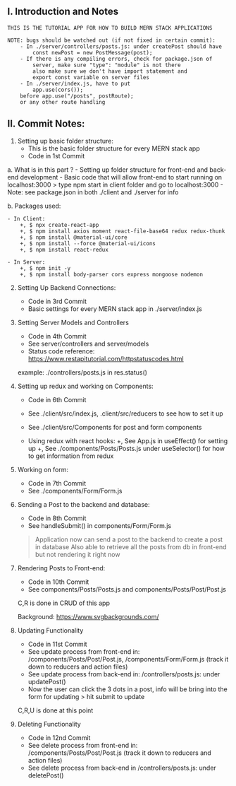 ## I. Introduction and Notes

    THIS IS THE TUTORIAL APP FOR HOW TO BUILD MERN STACK APPLICATIONS

    NOTE: bugs should be watched out (if not fixed in certain commit):
        - In ./server/controllers/posts.js: under createPost should have
            const newPost = new PostMessage(post);
        - If there is any compiling errors, check for package.json of
            server, make sure "type": "module" is not there
            also make sure we don't have import statement and
            export const variable on server files
        - In ./server/index.js, have to put
            app.use(cors());
        before app.use("/posts", postRoute);
        or any other route handling

## II. Commit Notes:

1. Setting up basic folder structure:
   - This is the basic folder structure for every MERN stack app
   - Code in 1st Commit

a. What is in this part ? - Setting up folder structure for front-end and back-end
development - Basic code that will allow front-end to start running
on localhost:3000 > type npm start in client folder
and go to localhost:3000 - Note: see package.json in both ./client and ./server for info

b. Packages used:

    - In Client:
        +, $ npx create-react-app
        +, $ npm install axios moment react-file-base64 redux redux-thunk
        +, $ npm install @material-ui/core
        +, $ npm install --force @material-ui/icons
        +, $ npm install react-redux

    - In Server:
        +, $ npm init -y
        +, $ npm install body-parser cors express mongoose nodemon

2. Setting Up Backend Connections:

   - Code in 3rd Commit
   - Basic settings for every MERN stack app in ./server/index.js

3. Setting Server Models and Controllers

   - Code in 4th Commit
   - See server/controllers and server/models
   - Status code reference:
     https://www.restapitutorial.com/httpstatuscodes.html

   example: ./controllers/posts.js in res.status()

4. Setting up redux and working on Components:

   - Code in 6th Commit
   - See ./client/src/index.js, .client/src/reducers to see how to set it up
   - See ./client/src/Components for post and form components

   - Using redux with react hooks:
     +, See App.js in useEffect() for setting up
     +, See ./components/Posts/Posts.js under useSelector()
     for how to get information from redux

5. Working on form:

   - Code in 7th Commit
   - See ./components/Form/Form.js

6. Sending a Post to the backend and database:

   - Code in 8th Commit
   - See handleSubmit() in components/Form/Form.js

   > Application now can send a post to the backend to create a post in database
   > Also able to retrieve all the posts from db in front-end
   > but not rendering it right now

7. Rendering Posts to Front-end:

   - Code in 10th Commit
   - See components/Posts/Posts.js and components/Posts/Post/Post.js

   C,R is done in CRUD of this app

   Background: https://www.svgbackgrounds.com/

8. Updating Functionality

   - Code in 11st Commit
   - See update process from front-end in: /components/Posts/Post/Post.js, /components/Form/Form.js (track it down to reducers and action files)
   - See update process from back-end in: /controllers/posts.js: under
     updatePost()
   - Now the user can click the 3 dots in a post, info will be bring into
     the form for updating > hit submit to update

   C,R,U is done at this point

9. Deleting Functionality

   - Code in 12nd Commit
   - See delete process from front-end in: /components/Posts/Post/Post.js
     (track it down to reducers and action files)
   - See delete process from back-end in /controllers/posts.js: under
     deletePost()
